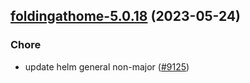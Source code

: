 

## [foldingathome-5.0.18](https://github.com/truecharts/charts/compare/foldingathome-5.0.17...foldingathome-5.0.18) (2023-05-24)

### Chore

- update helm general non-major ([#9125](https://github.com/truecharts/charts/issues/9125))
  
  